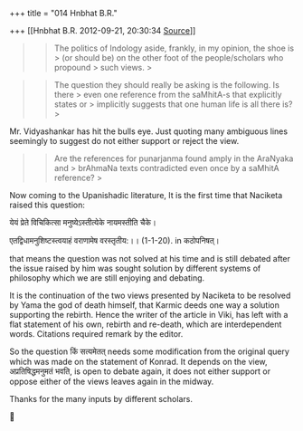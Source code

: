 +++
title = "014 Hnbhat B.R."

+++
[[Hnbhat B.R.	2012-09-21, 20:30:34 [Source](https://groups.google.com/g/bvparishat/c/6YER_tNz5kI)]]





> 
> > The politics of Indology aside, frankly, in my opinion, the shoe is > (or should be) on the other foot of the people/scholars who propound > such views. >
> 

  



> 
> > The question they should really be asking is the following. Is there > even one reference from the saMhitA-s that explicitly states or > implicitly suggests that one human life is all there is? >
> 

  

Mr. Vidyashankar has hit the bulls eye. Just quoting many ambiguous lines seemingly to suggest do not either support or reject the view.

  

> 
> > Are the references for punarjanma found amply in the AraNyaka and > brAhmaNa texts contradicted even once by a saMhitA reference? >
> 
> > 
> > 

  

  

Now coming to the Upanishadic literature, It is the first time that Naciketa raised this question:

  

येयं प्रेते विचिकित्सा मनुष्येऽस्तीत्येके नायमस्तीति चैके।

एतद्विधामनुशिष्टस्त्वयाहं वराणामेष वरस्तृतीय:।। (1-1-20). in कठोपनिषत्।

  

that means the question was not solved at his time and is still debated after the issue raised by him was sought solution by different systems of philosophy which we are still enjoying and debating.

It is the continuation of the two views presented by Naciketa to be resolved by Yama the god of death himself, that Karmic deeds one way a solution supporting the rebirth. Hence the writer of the article in Viki, has left with a flat statement of his own, rebirth and re-death, which are interdependent words. Citations required remark by the editor.

  

  

So the question किं सत्यमेतत् needs some modification from the original query which was made on the statement of Konrad. It depends on the view, अप्रतिषिद्धमनुमतं भवति, is open to debate again, it does not either support or oppose either of the views leaves again in the midway. 

  

Thanks for the many inputs by different scholars.



